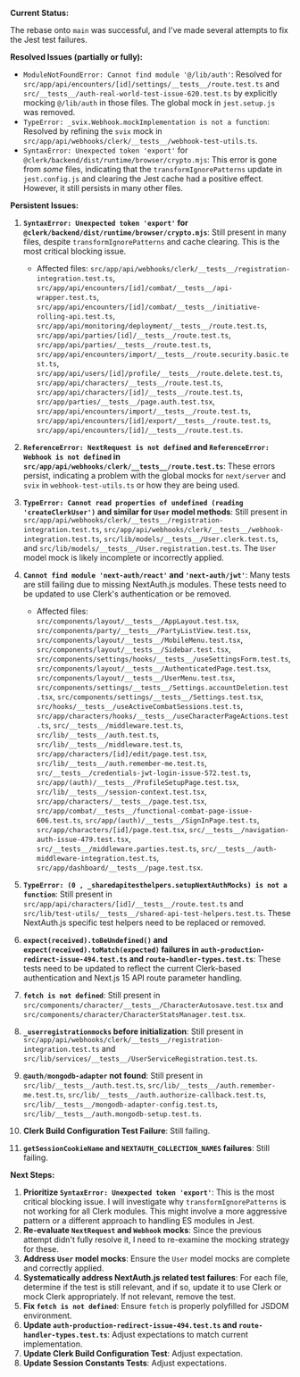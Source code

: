 **Current Status:**

The rebase onto `main` was successful, and I've made several attempts to fix the Jest test failures.

**Resolved Issues (partially or fully):**
* `ModuleNotFoundError: Cannot find module '@/lib/auth'`: Resolved for
  `src/app/api/encounters/[id]/settings/__tests__/route.test.ts` and
  `src/__tests__/auth-real-world-test-issue-620.test.ts` by explicitly mocking `@/lib/auth` in those files.
  The global mock in `jest.setup.js` was removed.
* `TypeError: _svix.Webhook.mockImplementation is not a function`: Resolved by refining the `svix` mock in
  `src/app/api/webhooks/clerk/__tests__/webhook-test-utils.ts`.
* `SyntaxError: Unexpected token 'export'` for `@clerk/backend/dist/runtime/browser/crypto.mjs`:
  This error is gone from *some* files, indicating that the `transformIgnorePatterns` update in `jest.config.js`
  and clearing the Jest cache had a positive effect. However, it still persists in many other files.

**Persistent Issues:**

1. **`SyntaxError: Unexpected token 'export'` for `@clerk/backend/dist/runtime/browser/crypto.mjs`**:
   Still present in many files, despite `transformIgnorePatterns` and cache clearing.
   This is the most critical blocking issue.
    * Affected files: `src/app/api/webhooks/clerk/__tests__/registration-integration.test.ts`,
      `src/app/api/encounters/[id]/combat/__tests__/api-wrapper.test.ts`,
      `src/app/api/encounters/[id]/combat/__tests__/initiative-rolling-api.test.ts`,
      `src/app/api/monitoring/deployment/__tests__/route.test.ts`,
      `src/app/api/parties/[id]/__tests__/route.test.ts`,
      `src/app/api/parties/__tests__/route.test.ts`,
      `src/app/api/encounters/import/__tests__/route.security.basic.test.ts`,
      `src/app/api/users/[id]/profile/__tests__/route.delete.test.ts`,
      `src/app/api/characters/__tests__/route.test.ts`,
      `src/app/api/characters/[id]/__tests__/route.test.ts`,
      `src/app/parties/__tests__/page.auth.test.tsx`,
      `src/app/api/encounters/import/__tests__/route.test.ts`,
      `src/app/api/encounters/[id]/export/__tests__/route.test.ts`,
      `src/app/api/encounters/[id]/__tests__/route.test.ts`.

2. **`ReferenceError: NextRequest is not defined` and `ReferenceError: Webhook is not defined` in
   `src/app/api/webhooks/clerk/__tests__/route.test.ts`**: These errors persist, indicating a problem
   with the global mocks for `next/server` and `svix` in `webhook-test-utils.ts` or how they are being used.

3. **`TypeError: Cannot read properties of undefined (reading 'createClerkUser')` and similar for `User` model
   methods**: Still present in `src/app/api/webhooks/clerk/__tests__/registration-integration.test.ts`,
   `src/app/api/webhooks/clerk/__tests__/webhook-integration.test.ts`,
   `src/lib/models/__tests__/User.clerk.test.ts`, and `src/lib/models/__tests__/User.registration.test.ts`.
   The `User` model mock is likely incomplete or incorrectly applied.

4. **`Cannot find module 'next-auth/react'` and `'next-auth/jwt'`**: Many tests are still failing due to
   missing NextAuth.js modules. These tests need to be updated to use Clerk's authentication or be removed.
    * Affected files: `src/components/layout/__tests__/AppLayout.test.tsx`,
      `src/components/party/__tests__/PartyListView.test.tsx`,
      `src/components/layout/__tests__/MobileMenu.test.tsx`,
      `src/components/layout/__tests__/Sidebar.test.tsx`,
      `src/components/settings/hooks/__tests__/useSettingsForm.test.ts`,
      `src/components/layout/__tests__/AuthenticatedPage.test.tsx`,
      `src/components/layout/__tests__/UserMenu.test.tsx`,
      `src/components/settings/__tests__/Settings.accountDeletion.test.tsx`,
      `src/components/settings/__tests__/Settings.test.tsx`,
      `src/hooks/__tests__/useActiveCombatSessions.test.ts`,
      `src/app/characters/hooks/__tests__/useCharacterPageActions.test.ts`,
      `src/__tests__/middleware.test.ts`, `src/lib/__tests__/auth.test.ts`,
      `src/lib/__tests__/middleware.test.ts`, `src/app/characters/[id]/edit/page.test.tsx`,
      `src/lib/__tests__/auth.remember-me.test.ts`,
      `src/__tests__/credentials-jwt-login-issue-572.test.ts`,
      `src/app/(auth)/__tests__/ProfileSetupPage.test.tsx`,
      `src/lib/__tests__/session-context.test.tsx`,
      `src/app/characters/__tests__/page.test.tsx`,
      `src/app/combat/__tests__/functional-combat-page-issue-606.test.ts`,
      `src/app/(auth)/__tests__/SignInPage.test.ts`,
      `src/app/characters/[id]/page.test.tsx`,
      `src/__tests__/navigation-auth-issue-479.test.tsx`,
      `src/__tests__/middleware.parties.test.ts`,
      `src/__tests__/auth-middleware-integration.test.ts`,
      `src/app/dashboard/__tests__/page.test.tsx`.

5. **`TypeError: (0 , _sharedapitesthelpers.setupNextAuthMocks) is not a function`**:
   Still present in `src/app/api/characters/[id]/__tests__/route.test.ts` and
   `src/lib/test-utils/__tests__/shared-api-test-helpers.test.ts`.
   These NextAuth.js specific test helpers need to be replaced or removed.

6. **`expect(received).toBeUndefined()` and `expect(received).toMatch(expected)` failures in
   `auth-production-redirect-issue-494.test.ts` and `route-handler-types.test.ts`**:
   These tests need to be updated to reflect the current Clerk-based authentication and
   Next.js 15 API route parameter handling.

7. **`fetch is not defined`**: Still present in `src/components/character/__tests__/CharacterAutosave.test.tsx`
   and `src/components/character/CharacterStatsManager.test.tsx`.

8. **`_userregistrationmocks` before initialization**: Still present in
   `src/app/api/webhooks/clerk/__tests__/registration-integration.test.ts` and
   `src/lib/services/__tests__/UserServiceRegistration.test.ts`.

9. **`@auth/mongodb-adapter` not found**: Still present in `src/lib/__tests__/auth.test.ts`,
   `src/lib/__tests__/auth.remember-me.test.ts`, `src/lib/__tests__/auth.authorize-callback.test.ts`,
   `src/lib/__tests__/mongodb-adapter-config.test.ts`, `src/lib/__tests__/auth.mongodb-setup.test.ts`.

10. **Clerk Build Configuration Test Failure**: Still failing.

11. **`getSessionCookieName` and `NEXTAUTH_COLLECTION_NAMES` failures**: Still failing.

**Next Steps:**

1. **Prioritize `SyntaxError: Unexpected token 'export'`**: This is the most critical blocking issue.
   I will investigate why `transformIgnorePatterns` is not working for all Clerk modules.
   This might involve a more aggressive pattern or a different approach to handling ES modules in Jest.
2. **Re-evaluate `NextRequest` and `Webhook` mocks**: Since the previous attempt didn't fully resolve it,
   I need to re-examine the mocking strategy for these.
3. **Address `User` model mocks**: Ensure the `User` model mocks are complete and correctly applied.
4. **Systematically address NextAuth.js related test failures**: For each file, determine if the test is
   still relevant, and if so, update it to use Clerk or mock Clerk appropriately. If not relevant, remove the test.
5. **Fix `fetch is not defined`**: Ensure `fetch` is properly polyfilled for JSDOM environment.
6. **Update `auth-production-redirect-issue-494.test.ts` and `route-handler-types.test.ts`**:
   Adjust expectations to match current implementation.
7. **Update Clerk Build Configuration Test**: Adjust expectation.
8. **Update Session Constants Tests**: Adjust expectations.
